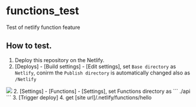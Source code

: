 # functions_test
Test of netlify function feature

## How to test.

1. Deploy this repository on the Netlify.
2. [Deploys] - [Build settings] - [Edit settings], set ``Base directory``  as ```Netlify```, conirm the ``Publish directory`` is automatically changed also as ```/Netlify```
<img src="https://imgur.com/5WUHdkO">
2. [Settings] - [Functions] - [Settings], set Functions directory as ``` ./api ```
3. [Trigger deploy]
4. get [site url]/.netlify/functions/hello

